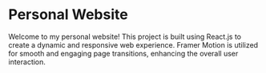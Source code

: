 # Personal Website
Welcome to my personal website! This project is built using React.js to create a dynamic and responsive web experience. Framer Motion is utilized for smooth and engaging page transitions, enhancing the overall user interaction.


